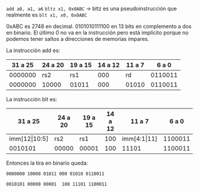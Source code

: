 `add a0, a1, a6`
`bltz x1, 0x0ABC` -> bltz es una pseudoinstrucción que realmente es `blt x1, x0, 0x0ABC` 

0xABC es 2748 en decimal. 0101010111100 en 13 bits en complemento a dos en binario. El último 0 no va en la instrucción pero está implícito porque no podemos tener saltos a direcciones de memorias impares.

La instrucción add es: 


| 31 a 25 | 24 a 20 | 19 a 15 | 14 a 12 | 11 a 7 | 6 a 0 |
|---------|---------|---------|---------|--------|-------|
| 0000000 |   rs2   |   rs1   |   000   |   rd   | 0110011 |
| 0000000 |  10000  |  01011  |   000   |  01010 | 0110011 |



La instrucción blt es: 

|    31 a 25   | 24 a 20 | 19 a 15 | 14 a 12 |      11 a 7     |  6 a 0 |
|--------------|---------|---------|---------|-----------------|--------|
| imm[12\|10:5] |   rs2   |   rs1   |   100   |   imm[4:1\|11]   | 1100011|
|    0010101   |  00000  |  00001  |   100   |       11101     | 1100011|


 Entonces la tira en binario queda: 

`0000000 10000 01011 000 01010 0110011`

`0010101 00000 00001  100 11101 1100011`
